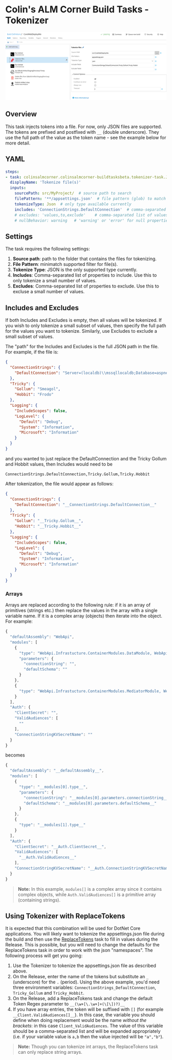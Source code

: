 # Colin's ALM Corner Build Tasks - Tokenizer

![Tokenizer Task](../../images/ss_tokenize.png)

## Overview
This task injects tokens into a file. For now, only JSON files are supported. The tokens are prefixed and postfixed with `__` (double underscore).
They use the full path of the value as the token name - see the example below for more detail.

## YAML
```yaml
steps:
- task: colinsalmcorner.colinsalmcorner-buildtasksbeta.tokenizer-task.JSONTokenizer@1
  displayName: 'Tokenize file(s)'
  inputs:
    sourcePath: src/MyProject/  # source path to search
    filePattern: '**/appsettings.json'  # file pattern (glob) to match in source path
    tokenizeType: Json  # only type available currently
    includes: 'ConnectionStrings.DefaultConnection'  # comma-separated list of values to tokenize
    # excludes: 'values,to,exclude'    # comma-separated list of values to NOT tokenize
    # nullBehavior: warning   # 'warning' or 'error' for null properties
```

## Settings
The task requires the following settings:

1. **Source path**: path to the folder that contains the files for tokenizing.
1. **File Pattern**: minimatch supported filter for file(s).
1. **Tokenize Type**: JSON is the only supported type currently.
1. **Includes**: Comma-separated list of properties to include. Use this to only tokenize a small number of values.
1. **Excludes**: Comma-separated list of properties to exclude. Use this to excluse a small number of values.

## Includes and Excludes
If both Includes and Excludes is empty, then all values will be tokenized. If you wish to only tokenize a small subset of values,
then specify the full path for the values you want to tokenize. Similarly, use Excludes to exclude a small subset of values.

The "path" for the Includes and Excludes is the full JSON path in the file. For example, if the file is:

```JSON
{
  "ConnectionStrings": {
    "DefaultConnection": "Server=(localdb)\\mssqllocaldb;Database=aspnet-WebApplication1-26e8893e-d7c0-4fc6-8aab-29b59971d622;Trusted_Connection=True;MultipleActiveResultSets=true"
  },
  "Tricky": {
    "Gollum": "Smeagol",
    "Hobbit": "Frodo"
  },
  "Logging": {
    "IncludeScopes": false,
    "LogLevel": {
      "Default": "Debug",
      "System": "Information",
      "Microsoft": "Information"
    }
  }
}
```
and you wanted to just replace the DefaultConnection and the Tricky Gollum and Hobbit values, then Includes would need to be

```
ConnectionStrings.DefaultConnection,Tricky.Gollum,Tricky.Hobbit
```

After tokenization, the file would appear as follows:
```JSON
{
  "ConnectionStrings": {
    "DefaultConnection": "__ConnectionStrings.DefaultConnection__"
  },
  "Tricky": {
    "Gollum": "__Tricky.Gollum__",
    "Hobbit": "__Tricky.Hobbit__"
  },
  "Logging": {
    "IncludeScopes": false,
    "LogLevel": {
      "Default": "Debug",
      "System": "Information",
      "Microsoft": "Information"
    }
  }
}
```

### Arrays
Arrays are replaced according to the following rule: if it is an array of primitives (strings etc.) then replace the values in the array with a single variable name. If it is a complex array (objects) then iterate into the object. For example:

```js
{
  "defaultAssembly": "WebApi",
  "modules": [
    {
      "type": "WebApi.Infrastucture.ContainerModules.DataModule, WebApi",
      "parameters": {
        "connectionString": "",
        "defaultSchema": ""
      }
    },
    {
      "type": "WebApi.Infrastucture.ContainerModules.MediatorModule, WebApi"
    }
  ],
  "Auth": {
    "ClientSecret": "",
    "ValidAudiences": [
      ""
    ],
    "ConnectionStringKVSecretName": ""
  }
}
```
becomes
```js
{
  "defaultAssembly": "__defaultAssembly__",
  "modules": [
    {
      "type": "__modules[0].type__",
      "parameters": {
        "connectionString": "__modules[0].parameters.connectionString__",
        "defaultSchema": "__modules[0].parameters.defaultSchema__"
      }
    },
    {
      "type": "__modules[1].type__"
    }
  ],
  "Auth": {
    "ClientSecret": "__Auth.ClientSecret__",
    "ValidAudiences": [
      "__Auth.ValidAudiences__"
    ],
    "ConnectionStringKVSecretName": "__Auth.ConnectionStringKVSecretName__"
  }
}
```
> **Note:** In this example, `modules[]` is a complex array since it contains complex objects, while `Auth.ValidAudiences[]` is a primitive array (containing strings).

## Using Tokenizer with ReplaceTokens
It is expected that this combination will be used for DotNet Core applications. You will likely want to tokenize the appsettings.json file during the build and then use the [ReplaceTokens](../ReplaceTokens) task to fill in
values during the Release. This is possible, but you will need to change the defaults for the ReplaceTokens task in order to work with
the json "namespaces". The following process will get you going:

1. Use the Tokenizer to tokenize the appsettings.json file as described above.
2. On the Release, enter the name of the tokens but substitute an `_` (underscore) for the `.` (period). Using the above example, you'd need three environment
variables: `ConnectionStrings_DefaultConnection`, `Tricky_Gollum` and `Tricky_Hobbit`.
3. On the Release, add a ReplaceTokens task and change the default Token Regex parameter to `__(\w+[\.\w+]+(\[\])?)__`
4. If you have array entries, the token will be suffixed with `[]` (for example `__Client.ValidAudiences[]__`). In this case, the variable you should define when doing replacement would be the name _without the brackets_: in this case `Client_ValidAudiences`. The value of this variable should be a comma-separated list and will be expanded appropriately (i.e. if your variable value is `a,b` then the value injected will be `"a","b"`).

> **Note:** Though you can tokenize int arrays, the ReplaceTokens task can only replace string arrays.